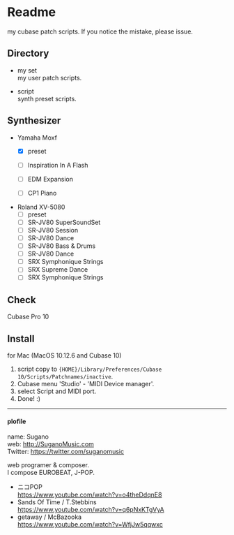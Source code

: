 # Readme
my cubase patch scripts.
If you notice the mistake, please issue.

## Directory
* my set  
my user patch scripts.

* script  
synth preset scripts.

## Synthesizer
* Yamaha Moxf
  - [x] preset
  - [ ] Inspiration In A Flash
  - [ ] EDM Expansion
  - [ ] CP1 Piano


* Roland XV-5080
  - [ ] preset
  - [ ] SR-JV80 SuperSoundSet
  - [ ] SR-JV80 Session
  - [ ] SR-JV80 Dance
  - [ ] SR-JV80 Bass & Drums
  - [ ] SR-JV80 Dance
  - [ ] SRX Symphonique Strings
  - [ ] SRX Supreme Dance
  - [ ] SRX Symphonique Strings

## Check
Cubase Pro 10

## Install
for Mac (MacOS 10.12.6 and Cubase 10)
1. script copy to `{HOME}/Library/Preferences/Cubase 10/Scripts/Patchnames/inactive`.
1. Cubase menu 'Studio' - 'MIDI Device manager'.
1. select Script and MIDI port.
1. Done! :)

---
#### plofile
name: Sugano  
web: http://SuganoMusic.com  
Twitter: https://twitter.com/suganomusic  

web programer & composer.  
I compose EUROBEAT, J-POP.

* ニコPOP  
https://www.youtube.com/watch?v=o4theDdqnE8
* Sands Of Time / T.Stebbins  
https://www.youtube.com/watch?v=q6pNxKTgVyA
* getaway / McBazooka  
https://www.youtube.com/watch?v=WfjJw5qqwxc
